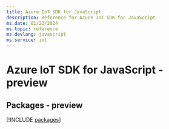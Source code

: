 ```yaml
---
title: Azure IoT SDK for JavaScript
description: Reference for Azure IoT SDK for JavaScript
ms.date: 01/22/2024
ms.topic: reference
ms.devlang: javascript
ms.service: iot
---
```

# Azure IoT SDK for JavaScript - preview
## Packages - preview
[!INCLUDE [packages](iot-index.md)]